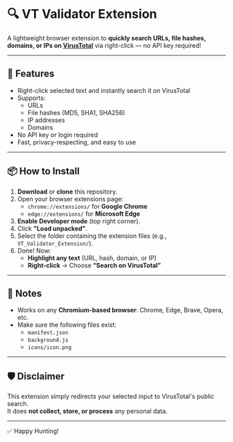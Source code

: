 # 🔍 VT Validator Extension

A lightweight browser extension to **quickly search URLs, file hashes, domains, or IPs on [VirusTotal](https://www.virustotal.com)** via right-click — no API key required!

---

## 🚀 Features

- Right-click selected text and instantly search it on VirusTotal  
- Supports:
  - URLs
  - File hashes (MD5, SHA1, SHA256)
  - IP addresses
  - Domains  
- No API key or login required  
- Fast, privacy-respecting, and easy to use

---

## 📦 How to Install

1. **Download** or **clone** this repository.
2. Open your browser extensions page:
   - `chrome://extensions/` for **Google Chrome**
   - `edge://extensions/` for **Microsoft Edge**
3. **Enable Developer mode** (top right corner).
4. Click **"Load unpacked"**.
5. Select the folder containing the extension files (e.g., `VT_Validator_Extension/`).
6. Done! Now:
   - **Highlight any text** (URL, hash, domain, or IP)
   - **Right-click** → Choose **“Search on VirusTotal”**

---

## 📝 Notes

- Works on any **Chromium-based browser**: Chrome, Edge, Brave, Opera, etc.
- Make sure the following files exist:
  - `manifest.json`
  - `background.js`
  - `icons/icon.png`

---

## 🛡️ Disclaimer

This extension simply redirects your selected input to VirusTotal's public search.  
It does **not collect, store, or process** any personal data.

---

✅ Happy Hunting!

